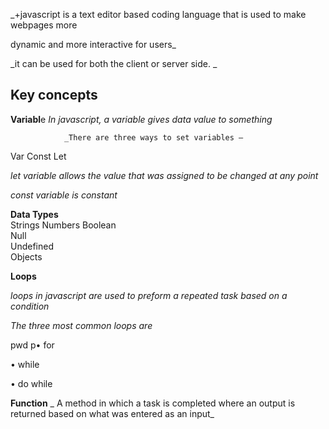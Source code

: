 _+javascript is a text editor based coding   language that is used to make webpages more  

dynamic and more interactive for users_  

_it can be used for both  the client or server side. _  

## Key concepts 

**Variabl**e 
             _In  javascript, a variable  gives data value to something_  

                _There are three ways to set variables – 

Var 
Const 
Let 

 

_let variable  allows the value that was assigned to be changed at any  point_ 

_const variable is constant_ 

 
**Data Types**  
Strings 
Numbers 
Boolean  
Null  
Undefined  
Objects 

 
**Loops** 

_loops  in javascript are  used to preform a repeated task based on a condition_ 

 

_The three most common loops are_ 

 

pwd
p• for 

• while 

• do while  

 
**Function** 
_ A method in which a task is completed where an output is returned based  on what was entered as an input_   